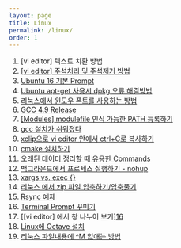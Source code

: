 ```yaml
---
layout: page
title: Linux
permalink: /linux/
order: 1
---
```


1. [vi editor] 텍스트 치환 방법
1. [[vi editor] 주석처리 및 주석제거 방법][1]
1. [Ubuntu 16 기본 Prompt][2]
1. [Ubuntu apt-get 사용시 dpkg 오류 해결방법][3]
1. [리눅스에서 윈도우 폰트를 사용하는 방법][4]
1. [GCC 4.9 Release][5]
1. [[Modules] modulefile 인식 가능한 PATH 등록하기][6]
1. [gcc 설치가 쉬워졌다][7]
1. [xclip으로 vi editor 안에서 ctrl+C로 복사하기][8]
 1. [cmake 설치하기][9]
1. [오래된 데이터 정리할 때 유용한 Commands][10]
1. [백그라운드에서 프로세스 실행하기 - nohup][11]
1. [xargs vs. exec {}][12]
1. [리눅스 에서 zip 파일 압축하기/압축풀기][13]
1. [Rsync 예제][14]
1. [Terminal Prompt 꾸미기][15]
1. [\[vi editor] 에서 창 나누어 보기][16]
1. [Linux에 Octave 설치][17]
1. [리눅스 파일내용에 ^M 없애는 방법][18]

[1]:	http://nodolee.github.io/2016/09/03/vim_comment/
[2]:	http://nodolee.github.io/2016/08/31/Ubuntu-PS1/
[3]:	http://nodolee.github.io/2016/08/31/Ubuntu_dpkg/
[4]:	http://nodolee.github.io/2016/08/30/Font_Linux/
[5]:	http://nodolee.github.io/2016/08/03/GCC49-release/
[6]:	http://nodolee.github.io/2015/12/08/modulefile/
[7]:	http://nodolee.github.io/2015/12/03/gcc-installation/
[8]:	http://nodolee.github.io/2015/11/05/vim-ctrlCcopy/
[9]:	http://nodolee.github.io/2015/10/20/Find-oldfiles/
[10]:	http://nodolee.github.io/2015/10/20/Find-oldfiles/
[11]:	http://nodolee.github.io/2015/10/11/nohup/
[12]:	http://nodolee.github.io/2015/09/05/xargs-exec/
[13]:	http://nodolee.github.io/2015/07/10/Linux_Zip/
[14]:	http://nodolee.github.io/2015/07/10/Rsync_Examples/
[15]:	http://nodolee.github.io/2015/07/02/Termial_Prompt/
[16]:	http://nodolee.github.io/2015/06/18/vim_window_split/
[17]:	Linux%EC%97%90%20Octave%20%EC%84%A4%EC%B9%98
[18]:	http://nodolee.github.io/2012/06/27/removeM/